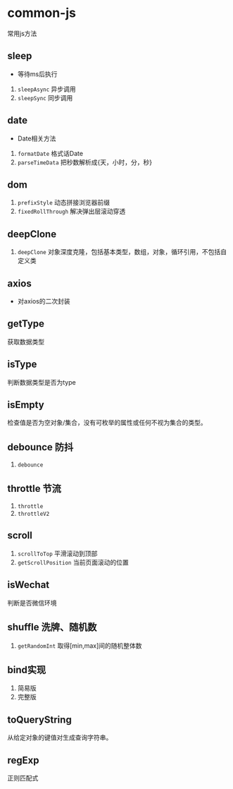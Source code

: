 # common-js
常用js方法
## sleep 
- 等待ms后执行
1. `sleepAsync` 异步调用
2. `sleepSync` 同步调用
## date
- Date相关方法
1. `formatDate` 格式话Date
2. `parseTimeData` 把秒数解析成{天，小时，分，秒}

## dom
1. `prefixStyle` 动态拼接浏览器前缀
2. `fixedRollThrough` 解决弹出层滚动穿透

## deepClone
1. `deepClone`  对象深度克隆，包括基本类型，数组，对象，循环引用，不包括自定义类


## axios
- 对axios的二次封装
## getType
获取数据类型
## isType
判断数据类型是否为type
## isEmpty
检查值是否为空对象/集合，没有可枚举的属性或任何不视为集合的类型。
## debounce  防抖
1. `debounce`
## throttle 节流
1. `throttle`
2. `throttleV2`

## scroll
1. `scrollToTop` 平滑滚动到顶部
2. `getScrollPosition` 当前页面滚动的位置

## isWechat 
判断是否微信环境

## shuffle 洗牌、随机数
1. `getRandomInt` 取得[min,max]间的随机整体数

## bind实现
1. 简易版
2. 完整版

## toQueryString
从给定对象的键值对生成查询字符串。

## regExp
正则匹配式
